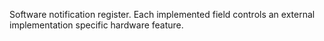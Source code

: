 Software notification register. Each implemented field controls an
external implementation specific hardware feature.

